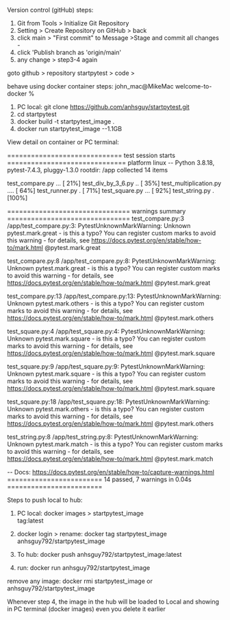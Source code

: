 Version control (gitHub) steps:
1. Git from Tools > Initialize Git Repository
2. Setting > Create Repository on GitHub > back
3. click main > "First commit" to Message >Stage and commit all changes -
4. click 'Publish branch as 'origin/main'
5. any change > step3-4 again

goto github > repository startpytest > code >

behave using docker container steps:
john_mac@MikeMac welcome-to-docker %
1. PC local: git clone https://github.com/anhsguy/startpytest.git
2. cd startpytest
3. docker build -t startpytest_image .
4. docker run startpytest_image --1.1GB

View detail on container or PC terminal: 

============================= test session starts ==============================
platform linux -- Python 3.8.18, pytest-7.4.3, pluggy-1.3.0
rootdir: /app
collected 14 items

test_compare.py ...                                                      [ 21%]
test_div_by_3_6.py ..                                                    [ 35%]
test_multiplication.py ....                                              [ 64%]
test_runner.py .                                                         [ 71%]
test_square.py ...                                                       [ 92%]
test_string.py .                                                         [100%]

=============================== warnings summary ===============================
test_compare.py:3
  /app/test_compare.py:3: PytestUnknownMarkWarning: Unknown pytest.mark.great - is this a typo?  You can register custom marks to avoid this warning - for details, see https://docs.pytest.org/en/stable/how-to/mark.html
    @pytest.mark.great

test_compare.py:8
  /app/test_compare.py:8: PytestUnknownMarkWarning: Unknown pytest.mark.great - is this a typo?  You can register custom marks to avoid this warning - for details, see https://docs.pytest.org/en/stable/how-to/mark.html
    @pytest.mark.great

test_compare.py:13
  /app/test_compare.py:13: PytestUnknownMarkWarning: Unknown pytest.mark.others - is this a typo?  You can register custom marks to avoid this warning - for details, see https://docs.pytest.org/en/stable/how-to/mark.html
    @pytest.mark.others

test_square.py:4
  /app/test_square.py:4: PytestUnknownMarkWarning: Unknown pytest.mark.square - is this a typo?  You can register custom marks to avoid this warning - for details, see https://docs.pytest.org/en/stable/how-to/mark.html
    @pytest.mark.square

test_square.py:9
  /app/test_square.py:9: PytestUnknownMarkWarning: Unknown pytest.mark.square - is this a typo?  You can register custom marks to avoid this warning - for details, see https://docs.pytest.org/en/stable/how-to/mark.html
    @pytest.mark.square

test_square.py:18
  /app/test_square.py:18: PytestUnknownMarkWarning: Unknown pytest.mark.others - is this a typo?  You can register custom marks to avoid this warning - for details, see https://docs.pytest.org/en/stable/how-to/mark.html
    @pytest.mark.others

test_string.py:8
  /app/test_string.py:8: PytestUnknownMarkWarning: Unknown pytest.mark.match - is this a typo?  You can register custom marks to avoid this warning - for details, see https://docs.pytest.org/en/stable/how-to/mark.html
    @pytest.mark.match

-- Docs: https://docs.pytest.org/en/stable/how-to/capture-warnings.html
======================== 14 passed, 7 warnings in 0.04s ========================

Steps to push local to hub:

1. PC local: docker images > startpytest_image  
   tag:latest

2. docker login > rename: docker tag startpytest_image anhsguy792/startpytest_image

3. To hub: docker push anhsguy792/startpytest_image:latest

4. run: docker run anhsguy792/startpytest_image

remove any image: docker rmi startpytest_image or anhsguy792/startpytest_image

Whenever step 4, the image in the hub will be loaded to Local and showing in PC terminal (docker images) even you delete it earlier

